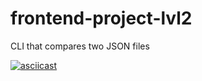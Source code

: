 # frontend-project-lvl2

CLI that compares two JSON files

[![asciicast](https://asciinema.org/a/ohd1jktOk3gSUebM606iO00op.svg)](https://asciinema.org/a/ohd1jktOk3gSUebM606iO00op)
